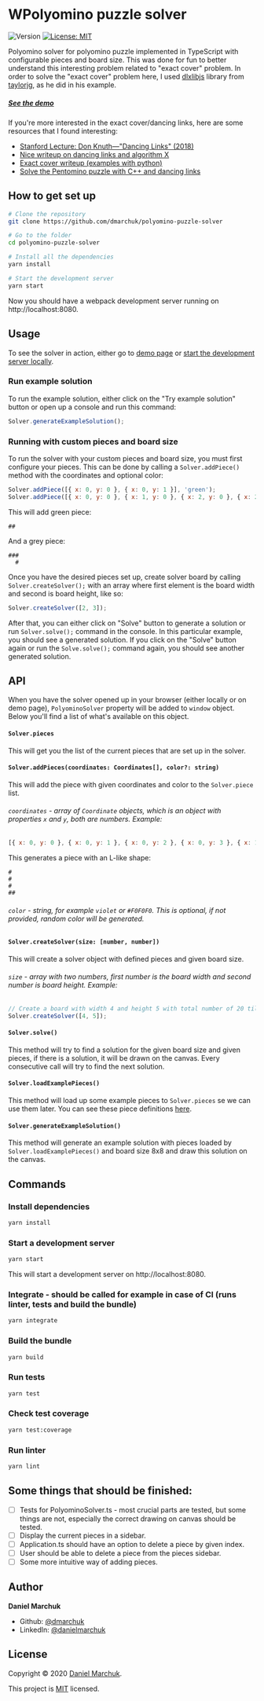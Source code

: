 # WPolyomino puzzle solver 
![Version](https://img.shields.io/badge/version-1.0.0-blue.svg?cacheSeconds=2592000)
[![License: MIT](https://img.shields.io/badge/License-MIT-yellow.svg)](https://github.com/facebook/react/blob/master/LICENSE)

Polyomino solver for polyomino puzzle implemented in TypeScript with configurable pieces and board size. This was done for fun to better understand this interesting problem related to "exact cover" problem. In order to solve the "exact cover" problem here, I used [dlxlibjs](https://github.com/taylorjg/dlxlibjs) library from [taylorjg](https://github.com/taylorjg), as he did in his example.

#####  [See the demo](https://dmarchuk.github.io/polyomino-puzzle-solver/)

If you're more interested in the exact cover/dancing links, here are some resources that I found interesting:

- [Stanford Lecture: Don Knuth—"Dancing Links" (2018)](https://www.youtube.com/watch?v=_cR9zDlvP88)
- [Nice writeup on dancing links and algorithm X](https://garethrees.org/2007/06/10/zendoku-generation/#section-4)
- [Exact cover writeup (examples with python)](https://garethrees.org/2015/11/09/exact-cover/)
- [Solve the Pentomino puzzle with C++ and dancing links](https://www.codeproject.com/Articles/271634/Puzzle-Solver)

## How to get set up
```sh
# Clone the repository
git clone https://github.com/dmarchuk/polyomino-puzzle-solver

# Go to the folder
cd polyomino-puzzle-solver

# Install all the dependencies
yarn install

# Start the development server
yarn start
```

Now you should have a webpack development server running on http://localhost:8080.

## Usage
To see the solver in action, either go to [demo page](https://dmarchuk.github.io/polyomino-puzzle-solver/) or [start the development server locally](#how-to-get-set-up).

### Run example solution
To run the example solution, either click on the "Try example solution" button or open up a console and run this command:
```javascript
Solver.generateExampleSolution();
```

### Running with custom pieces and board size
To run the solver with your custom pieces and board size, you must first configure your pieces.
This can be done by calling a `Solver.addPiece()` method with the coordinates and optional color:
```javascript
Solver.addPiece([{ x: 0, y: 0 }, { x: 0, y: 1 }], 'green');
Solver.addPiece([{ x: 0, y: 0 }, { x: 1, y: 0 }, { x: 2, y: 0 }, { x: 2, y: 1 }], 'grey');
```

This will add green piece:
```
##
```

And a grey piece:
```
###
  #
```

Once you have the desired pieces set up, create solver board by calling `Solver.createSolver();` with an array where first element is the board width and second is board height, like so:
```javascript
Solver.createSolver([2, 3]);
```

After that, you can either click on "Solve" button to generate a solution or run `Solver.solve();` command in the console. In this particular example, you should see a generated solution.
If you click on the "Solve" button again or run the `Solve.solve();` command again, you should see another generated solution.

## API
When you have the solver opened up in your browser (either locally or on demo page), `PolyominoSolver` property will be added to `window` object.
Below you'll find a list of what's available on this object.

#### **`Solver.pieces`**  
This will get you the list of the current pieces that are set up in the solver.

#### **`Solver.addPieces(coordinates: Coordinates[], color?: string)`**  
This will add the piece with given coordinates and color to the `Solver.piece` list.

###### `coordinates` - array of `Coordinate` objects, which is an object with properties `x` and `y`, both are numbers. Example:
```javascript
[{ x: 0, y: 0 }, { x: 0, y: 1 }, { x: 0, y: 2 }, { x: 0, y: 3 }, { x: 1, y: 3 }]
```

This generates a piece with an L-like shape:
```
# 
# 
# 
##
```
###### `color` - string, for example `violet` or `#F0F0F0`. This is optional, if not provided, random color will be generated.

#### **`Solver.createSolver(size: [number, number])`**  
This will create a solver object with defined pieces and given board size.

###### `size` - array with two numbers, first number is the board width and second number is board height. Example:
```javascript
// Create a board with width 4 and height 5 with total number of 20 tiles.
Solver.createSolver([4, 5]);
```

#### **`Solver.solve()`**
This method will try to find a solution for the given board size and given pieces, if there is a solution, it will be drawn on the canvas.
Every consecutive call will try to find the next solution.

#### **`Solver.loadExamplePieces()`**
This method will load up some example pieces to `Solver.pieces` se we can use them later. You can see these piece definitions [here](https://github.com/dmarchuk/polyomino-puzzle-solver/blob/master/src/constants.ts#L3).


#### **`Solver.generateExampleSolution()`**
This method will generate an example solution with pieces loaded by `Solver.loadExamplePieces()` and board size 8x8 and draw this solution on the canvas.


## Commands

### Install dependencies

```sh
yarn install
```

### Start a development server

```sh
yarn start
```

This will start a development server on http://localhost:8080.

### Integrate - should be called for example in case of CI (runs linter, tests and build the bundle)

```sh
yarn integrate
```

### Build the bundle

```sh
yarn build
```

### Run tests

```sh
yarn test
```

### Check test coverage

```sh
yarn test:coverage
```

### Run linter

```sh
yarn lint
```

## Some things that should be finished:
- [ ] Tests for PolyominoSolver.ts - most crucial parts are tested, but some things are not, especially the correct drawing on canvas should be tested.
- [ ] Display the current pieces in a sidebar.
- [ ] Application.ts should have an option to delete a piece by given index.
- [ ] User should be able to delete a piece from the pieces sidebar.
- [ ] Some more intuitive way of adding pieces.

## Author

**Daniel Marchuk**

* Github: [@dmarchuk](https://github.com/dmarchuk)
* LinkedIn: [@danielmarchuk](https://linkedin.com/in/danielmarchuk)


## License

Copyright © 2020 [Daniel Marchuk](https://github.com/dmarchuk).

This project is [MIT](https://github.com/facebook/react/blob/master/LICENSE) licensed.

